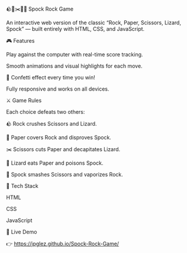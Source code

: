 🪨🧻✂️🦎🖖 Spock Rock Game


An interactive web version of the classic “Rock, Paper, Scissors, Lizard, Spock” — built entirely with HTML, CSS, and JavaScript.

🎮 Features

Play against the computer with real-time score tracking.

Smooth animations and visual highlights for each move.

🎊 Confetti effect every time you win!

Fully responsive and works on all devices.

⚔️ Game Rules

Each choice defeats two others:

🪨 Rock crushes Scissors and Lizard.

🧻 Paper covers Rock and disproves Spock.

✂️ Scissors cuts Paper and decapitates Lizard.

🦎 Lizard eats Paper and poisons Spock.

🖖 Spock smashes Scissors and vaporizes Rock.

🧠 Tech Stack

HTML

CSS

JavaScript


🚀 Live Demo

👉 https://jpglez.github.io/Spock-Rock-Game/
